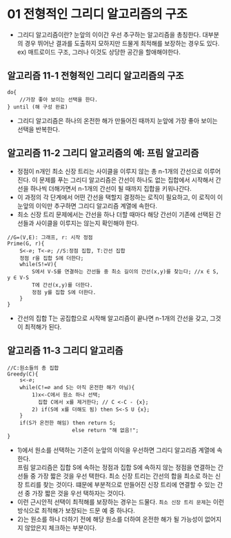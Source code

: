 # 01 전형적인 그리디 알고리즘의 구조
- 그리디 알고리즘이란? 눈앞의 이이간 우선 추구하는 알고리즘을 총칭한다. 대부분의 경우 뛰어난 결과를 도출하지 모하지만 드물게 최적해를 보장하는 경우도 있다. ex) 매트로이드 구조, 그러나 이것도 상당한 공간을 할애해야한다.

## 알고리즘 11-1 전형적인 그리디 알고리즘의 구조
```
do{
    //가장 좋아 보이는 선택을 한다.
} until (해 구성 완료)
```

- 그리디 알고리즘은 하나의 온전한 해가 만들어진 때까지 눈앞에 가장 좋아 보이는 선택을 반복한다. <br />

## 알고리즘 11-2 그리디 알고리즘의 예: 프림 알고리즘
- 정점이 n개인 최소 신장 트리는 사이클을 이루지 않는 총 n-1개의 간선으로 이루어진다.
이 문제를 푸는 그리디 알고리즘은 간선이 하나도 없는 집합에서 시작해서 간선을 하나씩 더해가면서 n-1개의 간선이 될 때까지 집합을 키워나간다. 
- 이 과정의 각 단계에서 어떤 간선을 택할지 결정하는 로직이 필요하고, 이 로직이 이 눈앞의 이익만 추구하면 그리디 알고리즘 계열에 속한다. 
- 최소 신장 트리 문제에서는 간선을 하나 더할 때마다 해당 간선이 기존에 선택된 간선들과 사이클을 이루지는 않는지 확인해야 한다.
```
//G=(V,E): 그래프, r: 시작 정점
Prime(G, r){
    S<-∅; T<-∅; //S:정점 집합, T:간선 집합
    정점 r을 집합 S에 더한다;
    while(S!=V){
        S에서 V-S를 연결하는 간선들 중 최소 길이의 간선(x,y)를 찾는다; //x ∈ S, y ∈ V-S
        T에 간선(x,y)를 더한다.
        정점 y를 집합 S에 더한다.
    }
}
```
- 간선의 집합 T는 공집합으로 시작해 알고리즘이 끝나면 n-1개의 간선을 갖고, 그것이 최적해가 된다.


## 알고리즘 11-3 그리디 알고리즘
```
//C:원소들의 총 집합
Greedy(C){
    s<-∅;
    while(C!=∅ and S는 아직 온전한 해가 아님){
        1)x<-C에서 원소 하나 선택;
          집합 C에서 x를 제거한다; // C <-C - {x};  
        2) if(S에 x를 더해도 됨) then S<-S U {x};
    }
    if(S가 온전한 해임) then return S;
                     else return "해 없음!";
}
```

- 1)에서 원소를 선택하는 기준이 눈앞의 이익을 우선하면 그리디 알고리즘 계열에 속한다. <br />
프림 알고리즘은 집합 S에 속하는 정점과 집합 S에 속하지 않는 정점을 연결하는 간선들 중 가장 짧은 것을 우선 택한다.  최소 신장 트리는 간선의 합을 최소로 하는 신장 트리를 찾는 것이다.
떄문에 부분적으로 만들어진 신장 트리에 연결할 수 있는 간선 중 가장 짧은 것을 우선 택하자는 것이다.
- 이런 근시안적 선택이 최적해를 보장하는 경우는 드물다.  `최소 신장 트리 문제`는 이런 방식으로 최적해가 보장되는 드문 예 중 하나다.
- 2)는 원소를 하나 더하기 전에 해당 원소를 더하여 온전한 해가 될 가능성이 없어지지 않았은지 체크하는 부분이다.

